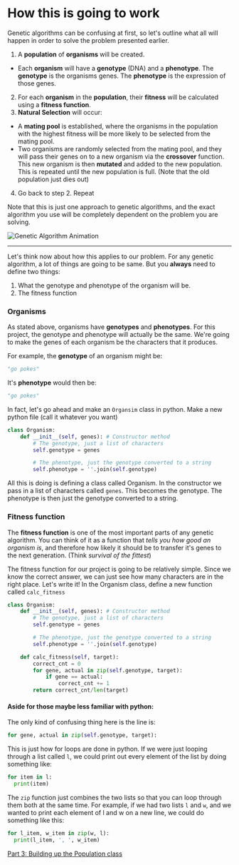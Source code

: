 # How this is going to work

Genetic algorithms can be confusing at first, so let's outline what all will happen in order to solve the problem presented earlier.

1. A **population** of **organisms** will be created.
  * Each **organism** will have a **genotype** (DNA) and a **phenotype**. The **genotype** is the organisms genes. The **phenotype** is the expression of those genes.
2. For each **organism** in the **population**, their **fitness** will be calculated using a **fitness function**.
3. **Natural Selection** will occur:
  * A **mating pool** is established, where the organisms in the population with the highest fitness will be more likely to be selected from the mating pool.
  * Two organisms are randomly selected from the mating pool, and they will pass their genes on to a new organism via the **crossover** function. This new organism is then **mutated** and added to the new population. This is repeated until the new population is full. (Note that the old population just dies out)
4. Go back to step 2. Repeat

Note that this is just one approach to genetic algorithms, and the exact algorithm you use will be completely dependent on the problem you are solving.

![Genetic Algorithm Animation](https://www.ewh.ieee.org/soc/es/May2001/14/GAPROC0.GIF)

<hr />

Let's think now about how this applies to our problem. For any genetic algorithm, a lot of things are going to be same. But you **always** need to define two things:
  1. What the genotype and phenotype of the organism will be.
  2. The fitness function

### Organisms
As stated above, organisms have **genotypes** and **phenotypes**. For this project, the genotype and phenotype will actually be the same. We're going to make the genes of each organism be the characters that it produces.

For example, the **genotype** of an organism might be:
```python
"go pokes"
```
It's **phenotype** would then be:
```python
"go pokes"
```

In fact, let's go ahead and make an ```Organsim``` class in python. Make a new python file (call it whatever you want)

```python
class Organism:
    def __init__(self, genes): # Constructor method
        # The genotype, just a list of characters
        self.genotype = genes

        # The phenotype, just the genotype converted to a string
        self.phenotype = ''.join(self.genotype)
```

All this is doing is defining a class called Organism. In the constructor we pass in a list of characters called ```genes```. This becomes the genotype. The phenotype is then just the genotype converted to a string.

### Fitness function
The **fitness function** is one of the most important parts of any genetic algorithm. You can think of it as a function that _tells you how good an organism is_, and therefore how likely it should be to transfer it's genes to the next generation. (Think _survival of the fittest_)

The fitness function for our project is going to be relatively simple. Since we know the correct answer, we can just see how many characters are in the right place. Let's write it! In the Organism class, define a new function called ```calc_fitness```

```python
class Organism:
    def __init__(self, genes): # Constructor method
        # The genotype, just a list of characters
        self.genotype = genes

        # The phenotype, just the genotype converted to a string
        self.phenotype = ''.join(self.genotype)

    def calc_fitness(self, target):
        correct_cnt = 0
        for gene, actual in zip(self.genotype, target):
            if gene == actual:
                correct_cnt += 1
        return correct_cnt/len(target)
```

#### Aside for those maybe less familiar with python:
The only kind of confusing thing here is the line
is:
```python
for gene, actual in zip(self.genotype, target):
```

This is just how for loops are done in python. If we were just looping through a list called ```l```, we could print out every element of the list by doing something like:

```python
for item in l:
  print(item)
```

The ```zip``` function just combines the two lists so that you can loop through them both at the same time. For example, if we had two lists ```l``` and ```w```, and we wanted to print each element of l and w on a new line, we could do something like this:

```python
for l_item, w_item in zip(w, l):
  print(l_item, ', ', w_item)
```

[Part 3: Building up the Population class]()
